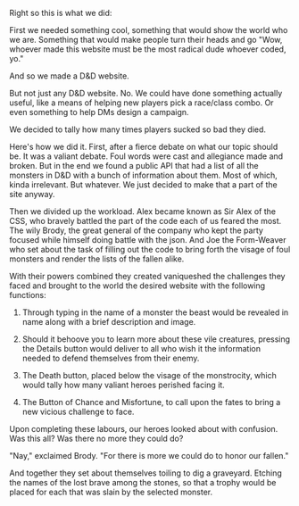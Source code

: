 Right so this is what we did: 

First we needed something cool, something that would show the world who we are. Something that would make people turn their heads and go "Wow, whoever made this website must be the most radical dude whoever coded, yo." 

And so we made a D&D website. 

But not just any D&D website. No. We could have done something actually useful, like a means of helping new players pick a race/class combo. Or even something to help DMs design a campaign. 

We decided to tally how many times players sucked so bad they died. 

Here's how we did it. First, after a fierce debate on what our topic should be. It was a valiant debate. Foul words were cast and allegiance made and broken. But in the end we found a public API that had a list of all the monsters in D&D with a bunch of information about them. Most of which, kinda irrelevant. But whatever. We just decided to make that a part of the site anyway. 

Then we divided up the workload. Alex became known as Sir Alex of the CSS, who bravely battled the part of the code each of us feared the most. The wily Brody, the great general of the company who kept the party focused while himself doing battle with the json. And Joe the Form-Weaver who set about the task of filling out the code to bring forth the visage of foul monsters and render the lists of the fallen alike. 

With their powers combined they created vaniqueshed the challenges they faced and brought to the world the desired website with the following functions:

1) Through typing in the name of a monster the beast would be revealed in name along with a brief description and image. 

2) Should it behoove you to learn more about these vile creatures, pressing the Details button would deliver to all who wish it the information needed to defend themselves from their enemy. 

3) The Death button, placed below the visage of the monstrocity, which would tally how many valiant heroes perished facing it. 

4) The Button of Chance and Misfortune, to call upon the fates to bring a new vicious challenge to face. 

Upon completing these labours, our heroes looked about with confusion. Was this all? Was there no more they could do? 

"Nay," exclaimed Brody. "For there is more we could do to honor our fallen."

And together they set about themselves toiling to dig a graveyard. Etching the names of the lost brave among the stones, so that a trophy would be placed for each that was slain by the selected monster. 